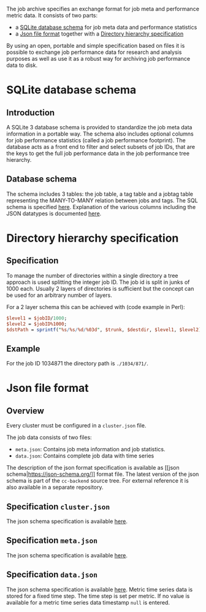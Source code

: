 The job archive specifies an exchange format for job meta and performance metric
data. It consists of two parts:
* a [SQLite database schema](https://github.com/Deepbinder-main/cc-backend/wiki/Job-Archive#sqlite-database-schema)  for job meta data and performance statistics
* a [Json file format](https://github.com/Deepbinder-main/cc-backend/wiki/Job-Archive#json-file-format) together with a [Directory hierarchy specification](https://github.com/Deepbinder-main/cc-backend/wiki/Job-Archive#directory-hierarchy-specification)

By using an open, portable and simple specification based on files it is
possible to exchange job performance data for research and analysis purposes as
well as use it as a robust way for archiving job performance data to disk.

# SQLite database schema
## Introduction

A SQLite 3 database schema is provided to standardize the job meta data
information in a portable way. The schema also includes optional columns for job
performance statistics (called a job performance footprint). The database acts
as a front end to filter and select subsets of job IDs, that are the keys to get
the full job performance data in the job performance tree hierarchy.

## Database schema

The schema includes 3 tables: the job table, a tag table and a jobtag table
representing the MANY-TO-MANY relation between jobs and tags. The SQL schema is
specified
[here](https://github.com/ClusterCockpit/cc-specifications/blob/master/schemas/jobs-sqlite.sql).
Explanation of the various columns including the JSON datatypes is documented
[here](https://github.com/ClusterCockpit/cc-specifications/blob/master/datastructures/job-meta.schema.json).

# Directory hierarchy specification

## Specification

To manage the number of directories within a single directory a tree approach is
used splitting the integer job ID. The job id is split in junks of 1000 each.
Usually 2 layers of directories is sufficient but the concept can be used for an
arbitrary number of layers.

For a 2 layer schema this can be achieved with (code example in Perl):
``` perl
$level1 = $jobID/1000;
$level2 = $jobID%1000;
$dstPath = sprintf("%s/%s/%d/%03d", $trunk, $destdir, $level1, $level2);
```

## Example

For the job ID 1034871 the directory path is `./1034/871/`.

# Json file format
## Overview

Every cluster must be configured in a `cluster.json` file.

The job data consists of two files:
* `meta.json`: Contains job meta information and job statistics.
* `data.json`: Contains complete job data with time series

The description of the json format specification is available as [[json
schema|https://json-schema.org/]] format file. The latest version of the json
schema is part of the `cc-backend` source tree. For external reference it is
also available in a separate repository.

## Specification `cluster.json`

The json schema specification is available
[here](https://github.com/ClusterCockpit/cc-specifications/blob/master/datastructures/cluster.schema.json).

## Specification `meta.json`

The json schema specification is available
[here](https://github.com/RRZE-HPC/HPCJobDatabase/blob/master/json-schema/job-meta.schema.json).

## Specification `data.json`

The json schema specification is available
[here](https://github.com/RRZE-HPC/HPCJobDatabase/blob/master/json-schema/job-data.schema.json).
Metric time series data is stored for a fixed time step. The time step is set
per metric. If no value is available for a metric time series data timestamp
`null` is entered. 

